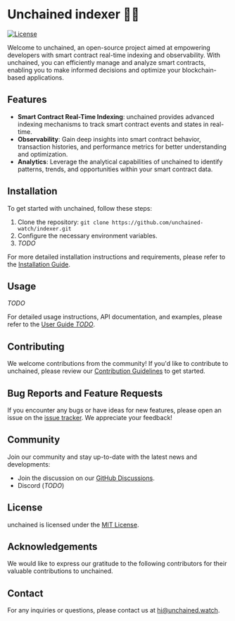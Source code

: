 # Unchained indexer 🔗‍💥

[![License](https://img.shields.io/badge/license-MIT-blue.svg)](LICENSE)

Welcome to unchained, an open-source project aimed at empowering developers with smart contract real-time indexing and observability. With unchained, you can efficiently manage and analyze smart contracts, enabling you to make informed decisions and optimize your blockchain-based applications.

## Features

- **Smart Contract Real-Time Indexing**: unchained provides advanced indexing mechanisms to track smart contract events and states in real-time.
- **Observability**: Gain deep insights into smart contract behavior, transaction histories, and performance metrics for better understanding and optimization.
- **Analytics**: Leverage the analytical capabilities of unchained to identify patterns, trends, and opportunities within your smart contract data.

## Installation

To get started with unchained, follow these steps:

1. Clone the repository: `git clone https://github.com/unchained-watch/indexer.git`
2. Configure the necessary environment variables.
3. *TODO*

For more detailed installation instructions and requirements, please refer to the [Installation Guide](docs/installation.md).

## Usage

*TODO*

For detailed usage instructions, API documentation, and examples, please refer to the [User Guide *TODO*](docs/user-guide.md).

## Contributing

We welcome contributions from the community! If you'd like to contribute to unchained, please review our [Contribution Guidelines](CONTRIBUTING.md) to get started.

## Bug Reports and Feature Requests

If you encounter any bugs or have ideas for new features, please open an issue on the [issue tracker](https://github.com/unchained-watch/indexer/issues). We appreciate your feedback!

## Community

Join our community and stay up-to-date with the latest news and developments:

- Join the discussion on our [GitHub Discussions](https://github.com/unchained-watch/indexer/discussions).
- Discord (*TODO*)

## License

unchained is licensed under the [MIT License](LICENSE).

## Acknowledgements

We would like to express our gratitude to the following contributors for their valuable contributions to unchained.

## Contact

For any inquiries or questions, please contact us at [hi@unchained.watch](mailto:hi@unchained.watch).

